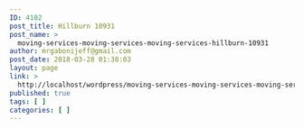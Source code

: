 ```yaml
---
ID: 4102
post_title: Hillburn 10931
post_name: >
  moving-services-moving-services-moving-services-hillburn-10931
author: mrgabonijeff@gmail.com
post_date: 2018-03-28 01:38:03
layout: page
link: >
  http://localhost/wordpress/moving-services-moving-services-moving-services-hillburn-10931/
published: true
tags: [ ]
categories: [ ]
---
```

